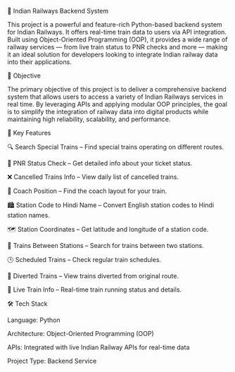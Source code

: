 🚆 Indian Railways Backend System

This project is a powerful and feature-rich Python-based backend system for Indian Railways. It offers real-time train data to users via API integration. Built using Object-Oriented Programming (OOP), it provides a wide range of railway services — from live train status to PNR checks and more — making it an ideal solution for developers looking to integrate Indian railway data into their applications.

🎯 Objective

The primary objective of this project is to deliver a comprehensive backend system that allows users to access a variety of Indian Railways services in real time. By leveraging APIs and applying modular OOP principles, the goal is to simplify the integration of railway data into digital products while maintaining high reliability, scalability, and performance.

🧠 Key Features

🔍 Search Special Trains – Find special trains operating on different routes.

📄 PNR Status Check – Get detailed info about your ticket status.

❌ Cancelled Trains Info – View daily list of cancelled trains.

🚃 Coach Position – Find the coach layout for your train.

🏙 Station Code to Hindi Name – Convert English station codes to Hindi station names.

🗺 Station Coordinates – Get latitude and longitude of a station code.

🔁 Trains Between Stations – Search for trains between two stations.

🕒 Scheduled Trains – Check regular train schedules.

🔀 Diverted Trains – View trains diverted from original route.

📡 Live Train Info – Real-time train running status and details.

🛠️ Tech Stack

Language: Python

Architecture: Object-Oriented Programming (OOP)

APIs: Integrated with live Indian Railway APIs for real-time data

Project Type: Backend Service
